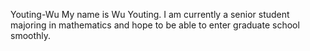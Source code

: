 Youting-Wu
My name is Wu Youting. I am currently a senior student majoring in mathematics and hope to be able to enter graduate school smoothly.
